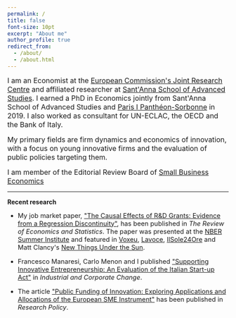 ```yaml
---
permalink: /
title: false
font-size: 10pt
excerpt: "About me"
author_profile: true
redirect_from: 
  - /about/
  - /about.html
---
```

<span style="font-size:12pt;">I am an Economist at the [European Commission's Joint Research Centre](https://iri.jrc.ec.europa.eu/home/) and affiliated researcher at [Sant'Anna School of Advanced Studies](https://www.santannapisa.it/en). I earned a PhD in Economics jointly from Sant'Anna School of Advanced Studies and [Paris I Panthéon-Sorbonne](https://centredeconomiesorbonne.cnrs.fr/en/home/) in 2019. I also worked as consultant for UN-ECLAC, the OECD and the Bank of Italy.</span>
  
<span style="font-size:12pt;">My primary fields are firm dynamics and economics of innovation, with a focus on young innovative firms and the evaluation of public policies targeting them.</span>
  
<span style="font-size:12pt;">I am member of the Editorial Review Board of [Small Business Economics](https://www.springer.com/journal/11187)</span>

------

**Recent research**

* <span style="font-size:11pt;">My job market paper, ["The Causal Effects of R&D Grants: Evidence from a Regression Discontinuity"]([http://www.lem.sssup.it/WPLem/files/2020-18.pdf](https://direct.mit.edu/rest/article/doi/10.1162/rest_a_01233/112422/The-Causal-Effects-of-R-amp-D-Grants-Evidence-from)), has been published in *The Review of Economics and Statistics*. The paper was presented at the [NBER Summer Institute](https://conference.nber.org/sched/SI20PRINN) and featured in [Voxeu](https://voxeu.org/article/causal-effects-rd-grants), [Lavoce](https://www.lavoce.info/archives/68838/buoni-investimenti-il-sostegno-a-ricerca-e-sviluppo-delle-pmi/), [IlSole24Ore](https://albertodiminin.nova100.ilsole24ore.com/2020/06/13/seal-of-excellence-come-spendere-bene-330-milioni-di-euro/?refresh_ce=1) and Matt Clancy's [New Things Under the Sun](https://mattsclancy.substack.com/p/an-example-of-high-returns-to-publicly).</span>

* <span style="font-size:11pt;">Francesco Manaresi, Carlo Menon and I published ["Supporting Innovative Entrepreneurship: An Evaluation of the Italian Start-up Act"]([http://docs.dises.univpm.it/web/quaderni/pdfmofir/Mofir163.pdf](https://academic.oup.com/icc/article/30/6/1591/6366122)) in *Industrial and Corporate Change*.</span>

* <span style="font-size:11pt;">The article ["Public Funding of Innovation: Exploring Applications and Allocations of the European SME Instrument"](https://www.sciencedirect.com/science/article/pii/S0048733320302067) has been published in *Research Policy*.</span>
